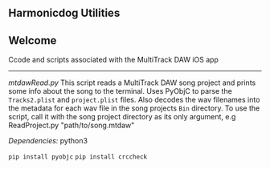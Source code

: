 Harmonicdog Utilities
---------------------


## Welcome
Ccode and scripts associated with the MultiTrack DAW iOS app

***
*mtdawRead.py*
This script reads a MultiTrack DAW song project and prints some info about the song to the terminal. Uses PyObjC to parse the `Tracks2.plist` and `project.plist` files. Also decodes the wav filenames into the metadata for each wav file in the song projects `Bin` directory. To use the script, call it with the song project directory as its only argument, e.g
	ReadProject.py "path/to/song.mtdaw"

*Dependencies:*
python3

`pip install pyobjc`
`pip install crccheck`

